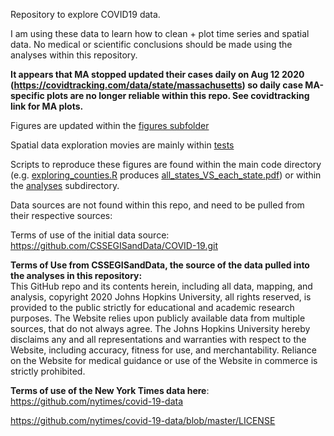 Repository to explore COVID19 data. 

I am using these data to learn how to clean + plot time series and spatial data. No medical or scientific conclusions should be made using the analyses within this repository. 

**It appears that MA stopped updated their cases daily on Aug 12 2020 (https://covidtracking.com/data/state/massachusetts) so daily case MA-specific plots are no longer reliable within this repo. See covidtracking link for MA plots.** 

Figures are updated within the [figures subfolder](https://github.com/vcannataro/COVID19_data_explore/tree/master/output_data/figures)

Spatial data exploration movies are mainly within [tests](https://github.com/vcannataro/COVID19_data_explore/tree/master/output_data/figures/tests)

Scripts to reproduce these figures are found within the main code directory (e.g. [exploring_counties.R](https://github.com/vcannataro/COVID19_data_explore/blob/master/exploring_counties.R) produces [all_states_VS_each_state.pdf](https://github.com/vcannataro/COVID19_data_explore/blob/master/output_data/figures/all_states_VS_each_state.pdf)) or within the [analyses](https://github.com/vcannataro/COVID19_data_explore/tree/master/analyses) subdirectory. 

Data sources are not found within this repo, and need to be pulled from their respective sources:

Terms of use of the initial data source: 
https://github.com/CSSEGISandData/COVID-19.git

<b>Terms of Use from CSSEGISandData, the source of the data pulled into the 
analyses in this repository:</b><br> This GitHub repo and its contents herein, including all data, mapping, and analysis, copyright 2020 Johns Hopkins University, all rights reserved, is provided to the public strictly for educational and academic research purposes.  The Website relies upon publicly available data from multiple sources, that do not always agree. The Johns Hopkins University hereby disclaims any and all representations and warranties with respect to the Website, including accuracy, fitness for use, and merchantability.  Reliance on the Website for medical guidance or use of the Website in commerce is strictly prohibited.

**Terms of use of the New York Times data here**: https://github.com/nytimes/covid-19-data

https://github.com/nytimes/covid-19-data/blob/master/LICENSE 
